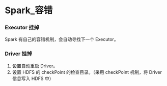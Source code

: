 # Spark_容错

### Executor 挂掉

Spark 有自己的容错机制，会自动寻找下一个 Executor。

### Driver 挂掉

1. 设置自动重启 Driver。
2. 设置 HDFS 的 checkPoint 的检查目录。（采用 checkPoint 机制，将 Driver 信息写入 HDFS 中）
